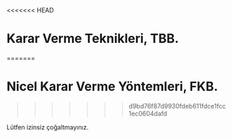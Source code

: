 <<<<<<< HEAD
# Karar Verme Teknikleri, TBB.
=======
# Nicel Karar Verme Yöntemleri, FKB.
>>>>>>> d9bd76f87d9930fdeb611fdce1fcc1ec0604dafd

Lütfen izinsiz çoğaltmayınız.
